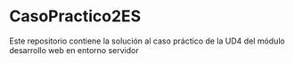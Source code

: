 # CasoPractico2ES
Este repositorio contiene la solución al caso práctico de la UD4 del módulo desarrollo web en entorno servidor
